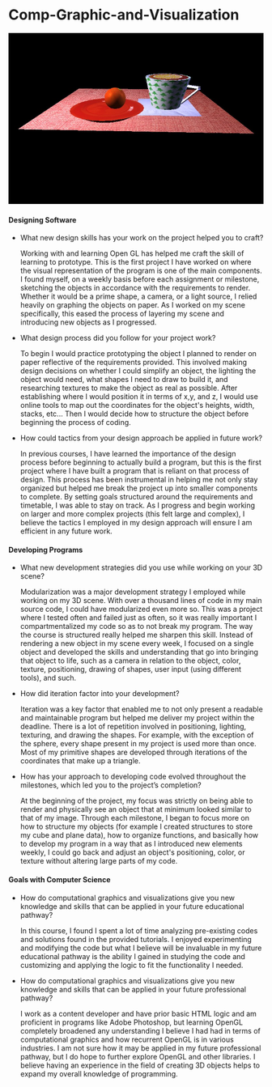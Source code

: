 # Comp-Graphic-and-Visualization

![alt text](https://github.com/tiffgom/Comp-Graphic-and-Visualization/blob/main/resources/3D%20scene%20screenshot.jpg?raw=true)

#### Designing Software ####
  * What new design skills has your work on the project helped you to craft?
  
    Working with and learning Open GL has helped me craft the skill of learning to prototype. This is the first project I have worked on where the visual representation of the program is one of the main components. I found myself, on a weekly basis before each assignment or milestone, sketching the objects in accordance with the requirements to render. Whether it would be a prime shape, a camera, or a light source, I relied heavily on graphing the objects on paper. As I worked on my scene specifically, this eased the process of layering my scene and introducing new objects as I progressed.
  * What design process did you follow for your project work?

    To begin I would practice prototyping the object I planned to render on paper reflective of the requirements provided. This involved making design decisions on whether I could simplify an object, the lighting the object would need, what shapes I need to draw to build it, and researching textures to make the object as real as possible. After establishing where I would position it in terms of x,y, and z, I would use online tools to map out the coordinates for the object's heights, width, stacks, etc... Then I would decide how to structure the object before beginning the process of coding.
  * How could tactics from your design approach be applied in future work?

    In previous courses, I have learned the importance of the design process before beginning to actually build a program, but this is the first project where I have built a program that is reliant on that process of design. This process has been instrumental in helping me not only stay organized but helped me break the project up into smaller components to complete. By setting goals structured around the requirements and timetable, I was able to stay on track. As I progress and begin working on larger and more complex projects (this felt large and complex), I believe the tactics I employed in my design approach will ensure I am efficient in any future work.

    

#### Developing Programs #### 
  * What new development strategies did you use while working on your 3D scene?
  
    Modularization was a major development strategy I employed while working on my 3D scene. With over a thousand lines of code in my main source code, I could have modularized even more so. This was a project where I tested often and failed just as often, so it was really important I compartmentalized my code so as to not break my program. The way the course is structured really helped me sharpen this skill. Instead of rendering a new object in my scene every week, I focused on a single object and developed the skills and understanding that go into bringing that object to life, such as a camera in relation to the object, color, texture, positioning, drawing of shapes, user input (using different tools), and such. 
  * How did iteration factor into your development?
  
    Iteration was a key factor that enabled me to not only present a readable and maintainable program but helped me deliver my project within the deadline. There is a lot of repetition involved in positioning, lighting, texturing, and drawing the shapes. For example, with the exception of the sphere, every shape present in my project is used more than once. Most of my primitive shapes are developed through iterations of the coordinates that make up a triangle.
  * How has your approach to developing code evolved throughout the milestones, which led you to the project’s completion?
  
    At the beginning of the project, my focus was strictly on being able to render and physically see an object that at minimum looked similar to that of my image. Through each milestone, I began to focus more on how to structure my objects (for example I created structures to store my cube and plane data), how to organize functions, and basically how to develop my program in a way that as I introduced new elements weekly, I could go back and adjust an object's positioning, color, or texture without altering large parts of my code. 

####  Goals with Computer Science ####
  * How do computational graphics and visualizations give you new knowledge and skills that can be applied in your future educational pathway?
  
    In this course, I found I spent a lot of time analyzing pre-existing codes and solutions found in the provided tutorials. I enjoyed experimenting and modifying the code but what I believe will be invaluable in my future educational pathway is the ability I gained in studying the code and customizing and applying the logic to fit the functionality I needed.
  * How do computational graphics and visualizations give you new knowledge and skills that can be applied in your future professional pathway?
  
    I work as a content developer and have prior basic HTML logic and am proficient in programs like Adobe Photoshop, but learning OpenGL completely broadened any understanding I believe I had had in terms of computational graphics and how recurrent OpenGL is in various industries. I am not sure how it may be applied in my future professional pathway, but I do hope to further explore OpenGL and other libraries. I believe having an experience in the field of creating 3D objects helps to expand my overall knowledge of programming.
